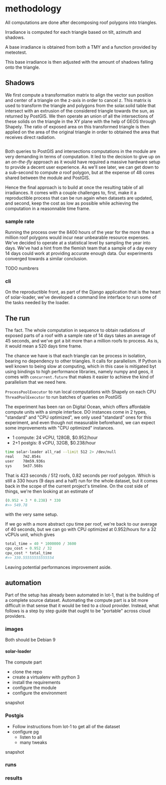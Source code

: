 # methodology


All computations are done after decomposing roof polygons into triangles.

Irradiance is computed for each triangle based on tilt, azimuth and shadows.

A base irradiance is obtained from both a TMY and a function provided by meteotest.

This base irradiance is then adjusted with the amount of shadows falling onto the triangle.


## Shadows

We first compute a transformation matrix to align the vector sun position and center of a triangle on the z-axis in order to cancel z. This matrix is used to transform the triangle and polygons from the solar.solid table that intersect with an extrusion of the considered triangle towards the sun, as returned by PostGIS. We then operate an union of all the intersections of these solids on the triangle in the XY plane with the help of GEOS through Shapely. The ratio of exposed area on this transformed triangle is then applied on the area of the original triangle in order to obtained the area that receives direct radiation.

```python

```

Both queries to PostGIS and intersections computations in the module are very demanding in terms of computation. It led to the decision to give up on an _on-the-fly_ approach as it would have required a massive hardware setup to provide a decent user experience. As we'll see later, we can get down to a sub-second to compute _a_ roof polygon, but at the expense of 48 cores shared between the module and PostGIS.

Hence the final approach is to build at once the resulting table of all irradiances. It comes with a couple challenges to, first, make it a reproductible process that can be run again when datasets are updated, and second, keep the cost as low as possible while achieving the computation in a reasonnable time frame.

### sample rate

Running the process over the 8400 hours of the year for the more than a million roof polygons would incur near unbearable resource expenses. We've decided to operate at a statistical level by sampling the year into days.
We've had a hint from the flemish team that a sample of a day every 14 days could work at providing accurate enough data. Our experiments converged towards a similar conclusion.

TODO numbrers

### cli
On the reproductible front, as part of the Django application that is the heart of solar-loader, we've developed a command line interface to run some of the tasks needed by the loader.


## The run

The fact. The whole computation in sequence to obtain radiations of exposed parts of a roof with a sample rate of 14 days takes an average of 45 seconds, and we've got a bit more than a million roofs to process. As is, it would mean a 520 days time frame.

The chance we have is that each triangle can be process in isolation, bearing no dependency to other triangles. It calls for parallelism. If Python is well known to being slow at computing, which in this case is mitigated byt using bindings to high performance libraries, namely numpy and geos, it comes with ```concurrent.future``` that makes it easier to achieve the kind of parallelism that we need here.

```ProcessPoolExecutor``` to run local computations with Shapely on each CPU
```ThreadPoolExecutor``` to run batches of queries on PostGIS

The experiment has been ran on Digital Ocean, which offers affordable compute units with a simple interface.
DO instances come in 2 types, "standard" and "CPU optimized", we only used "standard" ones for this experiment, and even though not measurable beforehand, we can expect some improvements with "CPU optimized" instances.

 - 1   compute: 24 vCPU, 128GB, $0.952/hour
 - 2+1 postgis:  8 vCPU,  32GB, $0.238/hour

```sh
time solar-loader all_rad --limit 512 2> /dev/null
real    7m2.854s
user    78m59.936s
sys     5m37.568s
```

That is 423 seconds / 512 roofs, 0.82 seconds per roof polygon. Which is still a 330 hours (9 days and a half) run for the whole dataset, but it comes back in the scope of the current project's timeline. On the cost side of things, we're then looking at an estimate of 

```python
(0.952 + 3 * 0.238) * 330
#>> 549.78
``` 

with the very same setup.

If we go with a more abstract cpu time per roof, we're back to our average of 40 seconds, but we can go with CPU optimized at 0.952/hours for a 32 vCPUs unit, which gives

```python
total_time = 40 * 1000000 / 3600
cpu_cost = 0.952 / 32 
cpu_cost * total_time
#>> 330.55555555555554
```

Leaving potential performances improvement aside.


## automation

Part of the setup has already been automated in lot-1, that is the building of a complete source dataset. Automating the compute part is a bit more difficult in  that sense that it would be tied to a cloud provider. Instead, what follows is a step by step guide that ought to be "portable" across cloud providers.


### images

Both should be Debian 9

#### solar-loader

The compute part
- clone the repo
- create a virtualenv with python 3
- install the requirements
- configure the module
- configure the environment

snapshot

### Postgis

- Follow instructions from lot-1 to get all of the dataset
- configure pg
  - listen to all
  - many tweaks

snapshot

### runs


### results


